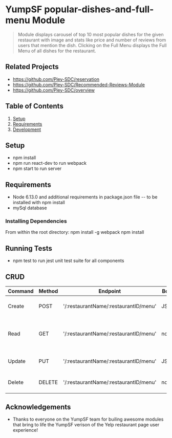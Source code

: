 # YumpSF popular-dishes-and-full-menu Module

> Module displays carousel of top 10 most popular dishes for the given restaurant with image and stats like price and number of reviews from users that mention the dish. Clicking on the Full Menu displays the Full Menu of all dishes for the restaurant. 

## Related Projects
  - https://github.com/Pley-SDC/reservation
  - https://github.com/Pley-SDC/Recommended-Reviews-Module
  - https://github.com/Pley-SDC/overview

## Table of Contents
1. [Setup](#Setup)
2. [Requirements](#requirements)
3. [Development](#development)

## Setup
 - npm install
 - npm run react-dev to run webpack
 - npm start to run server

## Requirements
- Node 6.13.0 and additional requirements in package.json file -- to be installed with npm install 
- mySql database 

### Installing Dependencies

From within the root directory:
npm install -g webpack
npm install

## Running Tests
- npm test to run jest unit test suite for all components 

## CRUD

| Command | Method | Endpoint | Body | Purpose |
| ------- | ------ | -------- | ---- | ------- |
| Create | POST | '/:restaurantName/:restaurantID/menu' | JSON | Add new dishes to restaurant |
| Read | GET | '/:restaurantName/:restaurantID/menu' | none | Get data for given restaurant (defined in endpoint) |
| Update | PUT | '/:restaurantName/:restaurantID/menu' | JSON | Update dish information |
| Delete | DELETE | '/:restaurantName/:restaurantID/menu' | none | Delete dish from platform |

## Acknowledgements
- Thanks to everyone on the YumpSF team for builing awesome modules that bring to life the YumpSF verison of the Yelp restaurant page user experience! 

